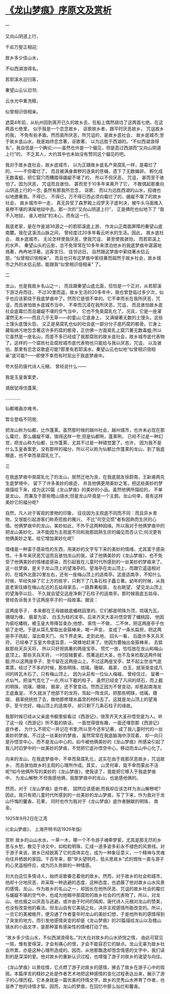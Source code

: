 # [《龙山梦痕》序原文及赏析](https://www.vrrw.net/wx/14275.html)

一

又向山阴道上行，

千岩万壑正相迎;

故乡多少佳山水，

不似西湖浪得名。

若耶溪水迎归客，

秦望山云认旧邻;

云水光中重洗眼，

似曾相识倍相亲。

遮莫4年前，从杭州回到离开已久的故乡去，在船上偶然胡诌了这两首七绝。在这两首七绝里， 似乎我是一个恋念故乡， 讴歌故乡者，跟平时厌恶故乡， 咒诅故乡的我， 不免有些矛盾。然而我所厌恶，所咒诅的，是故乡底社会， 故乡底城市;至于故乡底山水，我是始终恋念著，讴歌著， 以为远胜于西湖的。“不似西湖浪得名”，我自信是一个确论;——虽然也许是一个偏见，但是逛过西湖而“又向山阴道上行”的， 不乏其人，大约其中也未始没有赞同这个偏见的吧。

我对于故乡底社会，故乡底城市， 以为正跟故乡底名产臭腐乳一样，是霉烂了的，——不但霉烂了， 而且被满身粪秽的逐臭的苍蝇，遗下了无数蝇卵， 孵化成无数毒蛆，把它窟穴而糟踏得龌龊不堪了的， 所以不但厌恶， 咒诅， 甚而至于骇怕了。因为厌恶， 咒诅而且骇怕， 甚而至于10多年来离开了它， 不敢偶起那重向山阴道上行的一念; 虽然有那我所恋念， 讴歌， 而以为远胜西湖的山水，招魂也似地邀著我。不得已， 不得已，万不得已而必须向霉烂了的，龌龊不堪了的故乡社会， 故乡城市中一走， 真无异受了森罗殿上阎罗天子底判决，被牛头马面推入臭秽不堪的沸屎地狱中去。那一次的“又向山阴道上行”， 正是佛陀也似地下了 “我不入地狱， 谁入地狱”的决心，而有这一行。

我底老家，是在作鉴湖36源之一的若耶溪底上游， 作龙山正南面屏障的秦望山底南麓。我在这溪流山脉之间， 曾经度过20多年看云听水的生活。因此， 故乡底社会， 故乡底城市， 无论怎样使我厌恶，使我咒诅， 甚至使我骇怕， 而若耶溪上的水声， 秦望山头的云影，总不免常常在10多年来漂泊他乡的我底梦痕中潺潺地溅著，冉冉地浮著。远客言归， 佳邻访旧， 自然跟这梦痕中萦绕著水侣云朋，“似曾相识倍相亲”， 而且也只有这梦痕中萦绕著而超然于故乡社会，故乡城市之外的水侣云朋，能跟我“似曾相识倍相亲” 了。



二

龙山，也是我故乡名山之一， 而且跟秦望山底北面，恰恰是一个正对，从若耶溪下游泛舟而往， 不过30里而遥，故乡生活的20多年中，我也曾登临过多少次，似乎也应该萦绕于我底梦痕中了。然而它是很不幸的。它不幸而长在我所厌恶，咒诅，而且骇怕故乡底城市当中， 不幸而沉浸在我所厌恶，咒诅， 而且骇怕故乡底社会底霉烂而且龌龊不堪的空气当中， 它也不免臭腐乳化了。况且，它是一座濯濯然无木——而且几乎无草——的童山;它底身上， 又满缀著无数的土馒头。这些土馒头底馒头馅， 又正是臭腐乳也似的社会底一部分分子底朽腐的骸骨。它身上藏垢纳污地包含著这许多朽腐的骸骨，正仿佛一方面臭乳上窟穴著无数毒蛆;所以它虽然是一座名山，而差不多已经成了我那腐败的故乡底社会，故乡城市底代表物了。这样的一个腐败社会腐败城市底代表物也只能给与我以厌恶，咒诅， 以及骇怕，那里有恋念讴歌底可能?那里有若耶溪水，秦望山云也似地“似曾相识倍相亲”底可能?——即使不幸而有时现出于我底梦痕中。

夸大狂的唐代诗人元稹， 曾经说什么——

我是玉皇香案吏，

谪居犹得住蓬莱;

…………

仙都难画亦难书，

暂合登临不同居;

把龙山称为仙都，比作蓬莱。虽然那时候的越州社会，越州城市，也许未必现在那么霉烂，那么龌龊不堪，值得这样一夸;但是仙都咧，蓬莱咧， 已经不过是一种幻觉，把龙山称为仙都，比作蓬莱，尤其不过是一种错觉罢了。也许， 因为我不是什么玉皇香案吏，没有那样的福分，所以可以称为仙都比作蓬莱的龙山，到了我底眼底，也不幸而臭腐乳化了。

三

在我底梦痕中臭腐乳化了的龙山，居然迁地为良，在我底朋友徐蔚南，王新甫两先生底梦境中， 留下了许多美妙的痕迹， 并且他俩更用美妙之笔，把这些美妙的梦痕描绘下来，成为这20篇《龙山梦痕》的美妙的小品。虽然他俩所描绘的， 不单是龙山， 而兼及于那些稽山镜水;但是龙山毕竟是一个主题。龙山何幸，竟有这样美妙它的福分呢?

自然，凡人对于客观的景物的印象， 往往因为主观底不同而不同：而且异乡景物，又很能引起游客们称奇揽胜的雅兴， 不比“司空见惯”者有因熟而生厌的心情。他俩梦痕中的龙山，美妙如此，不外乎这两种因缘。所以我对于他俩梦痕中的把龙山美妙化，决不能因为主观底不同和我那因熟生厌的偏见而否认它;何况更有他俩美妙之笔，给它增加美妙化呢?

情绪是一种富于感染性的东西，用美妙的文字写下来的美妙的情绪，尤其富于感染性。十多年来厌恶咒诅而且骇怕龙山的我，读了他俩美妙的《龙山梦痕》，也不免受了他俩美妙的情绪底感染，而引起我在儿童时代所感到的一丝美妙的梦痕来了。这一丝梦痕，是关于龙山顶上的望海亭的。望海亭在龙山顶上，而跟它遥遥相对的，在城外北面20里左右，还有一座梅山顶上的适南亭。这座适南亭，不知什么时候，早经失掉了它上方的栋宇，只剩下了几条石柱子矗立著。幼年的时候，从我底老家往嫁在梅山左近的五姑母家去，一路靠著船窗， 左右眺望， 望见龙山顶上的望海亭以后， 不久就会望见这座净剩了石柱子的适南亭。那时候我底五姑母， 曾经告诉我关于这两座亭子的一段故事。据说：

这两座亭子， 本来都在王母娘娘底蟠桃园里的。它们都是明珠为顶，琉璃为瓦，珊瑚为椽， 翡翠为梁， 白玉为柱的宝亭。后来齐天大圣孙悟空管了蟠桃园， 他因为偷吃蟠桃，被玉皇大帝降旨查办;他想， 索性一不做， 二不休，把这两座亭子也偷了走吧。于是从耳孔里取出金箍棒来，喝一声变， 变成了一条长扁担，把这两座亭子挑起，溜出南天门， 向下界走来。走到此地， 回头一看， 后面许多天兵天将， 已经奉了玉皇大帝底旨意，一窝蜂地赶来了。他因为要抽出金箍棒来， 去抵敌那些天兵天将， 所以只好把挑著的两座宝亭， 慌忙一放，恰恰放在龙山和梅山底顶上。那些天兵天将， 一时捉贼要紧，慌著追赶大圣，也不及来检取这两件贼脏;所以这两座亭子，至今留在这两座山上。不过这两座宝亭，禁不起尘世浊气底熏蒸，经过了不多的时候，那些明珠，琉璃，珊瑚， 翡翠， 白玉，就渐渐变成凡间的砖瓦木石了。只有梅山顶上， 因为从前有一位仙人梅福， 曾经住过， 留著一点仙气，把浊气克化了一点;所以下截的柱子， 虽然已经变了凡间的顽石，而上截的明珠，琉璃，珊瑚， 翡翠，还不曾变动。然而正因为不曾变动，却惹起南海龙王底垂涎， 不久就派了他部下的龙将，驾起一阵龙风，把那些明珠，琉璃，珊瑚， 翡翠统统抢了去，做他那修理水晶宫的材料去了。这就是龙山顶上的望海亭，至今完好，梅山顶上的适南亭， 却只剩下几条石柱子的缘故。

我那时候已经从父亲底书橱里偷看过《西游记》，很羡齐天大圣孙悟空底为人。听了这一段《西游记》所不载的轶话， 一面觉得很有趣，一面还埋怨那《西游记》底作者， 为什么不把它一并记在书里;所以至今还牢记著，成了我儿童时代的一丝美妙的梦痕。不过这一丝美妙的梦痕， 虽然常常在我底脑海中浮现着， 却一向只是孙悟空中心，而不是龙山中心的。如今被他俩美妙的《龙山梦痕》所感染引起了我儿时旧梦中的一丝美妙的梦痕，不觉把它底孙悟空中心，移动而龙山中心化了。

向来的龙山，在我底梦痕中，不幸而臭腐乳化，这实在由于我那厌恶故乡，咒诅故乡， 而且骇怕故乡的主观的心理所作成。其实， 山灵何辜，竟不幸而蒙此不洁呢?如今他俩所写的美妙的《龙山梦痕》，使我读了，竟能把它移入于我底梦痕中， 为龙山解秽;不但我感他俩，我那梦痕中的龙山，也是感他俩的。

然而，对于《龙山梦痕》底作者， 固然应该感谢;而我却应该怎样为龙山解秽呢?因此，我只有把儿童时代所感到的一丝美妙的龙山梦痕，写了下来，作为我对于龙山忏悔的馨香，花果， 同时也作为我对于《龙山梦痕》底作者酬献的明珠， 南金。

1925年9月2日在江湾

(《龙山梦痕》， 上海开明书店1926年版)

赏析 故乡的山山水水，一草一木，哪一个不令游子魂牵梦萦，尤其是那无尽的乡思与乡愁，散见于诗文中，如粒粒明珠，汇成一道多姿多彩永不褪色的风景线。对于游子来说，故乡已经脱离了它的具体实在，成为一种象征意义，一个精神与灵魂向往并栖居的家园。千百年来，那“举头望明月，低头思故乡”式的惆怅一直与游子的心灵遥相呼应，成为历久弥鲜的一种情感。

刘大白这位多情诗人，始终讴歌眷恋着他的故乡。然而，对于故乡的社会和城市，他却十分地厌恶，并采取一种逃避的态度，这种态度，也遮蔽了他对故乡山水风景的感情。龙山，作为故乡的名山之一，却因长在他所厌恶、咒诅的故乡社会的霉烂与龌龊不堪的空气中，也成为他眼中那腐败的故乡社会的代表物了。所以，对龙山，他也报之以厌恶与逃避。或许由于时间的隔阂，唐代诗人元稹对龙山的赞美，也没有改变他的看法。但龙山自有它美丽之处，决非主观感情所能改变的。所以，一旦它的美被敞开，便沟通了作者童年时龙山的美妙幻想，于是他所有的感情得到了突发的地方。而引发他感情突变的却是《龙山梦痕》的20篇描绘龙山以及稽山镜水的小品文字，是那种富有感染性的情绪打动了他。

“故乡多少佳山水，不似西湖浪得名。”刘大白对故乡的山水骄悦之情， 由此可窥见一斑，惟有爱得深，才会有痛心的恨，才会不能容忍它的缺点。龙山无辜为故乡社会所累，亦是这种心理所造成的。因而，从他那飘逸却饱含情感的文字中，我们读到的是深深的爱。他对故乡的重新认识过程，也增强了游子对故乡的渴望与向往。

《龙山梦痕》以景绘情，它点燃了游子对故乡的感情，拂去了故乡在游子心中的瑕斑。本篇序言的精妙之处是作者艺术地把这种感情的变化过程表达出来，展示了游子的心理历程。它本身就是一篇优美的抒情文字。故乡的灵秀山水养育了作者，也滋养了他的诗情才智。因而，龙山的梦痕，在回忆中那么灿烂和馨香。

